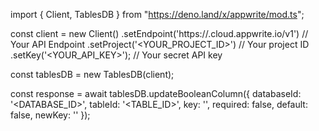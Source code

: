 import { Client, TablesDB } from "https://deno.land/x/appwrite/mod.ts";

const client = new Client()
    .setEndpoint('https://<REGION>.cloud.appwrite.io/v1') // Your API Endpoint
    .setProject('<YOUR_PROJECT_ID>') // Your project ID
    .setKey('<YOUR_API_KEY>'); // Your secret API key

const tablesDB = new TablesDB(client);

const response = await tablesDB.updateBooleanColumn({
    databaseId: '<DATABASE_ID>',
    tableId: '<TABLE_ID>',
    key: '',
    required: false,
    default: false,
    newKey: ''
});
